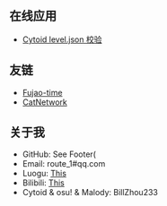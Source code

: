 <!-- /0/_index.md -->

## 在线应用

- [Cytoid level.json 校验](/0/ctdcheck/)

## 友链

- [Fujao-time](//fujao-time.qmqaq.top/)
- [CatNetwork](//qmqaq.top/)

## 关于我

- GitHub: See Footer(
- Email: route_1#qq.com
- Luogu: [This](//www.luogu.org/space/show?uid=127140)
- Bilibili: [This](//space.bilibili.com/25333286)
- Cytoid & osu! & Malody: BillZhou233